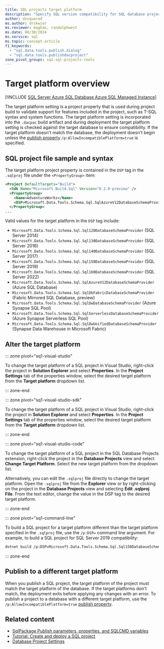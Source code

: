 ```yaml
---
title: SQL projects target platform
description: "Specify SQL version compatibility for SQL database projects."
author: dzsquared
ms.author: drskwier
ms.reviewer: maghan, randolphwest
ms.date: 08/30/2024
ms.service: sql
ms.topic: concept-article
f1_keywords:
  - "sql.data.tools.publish.dialog"
  - "sql.data.tools.publishdacproject"
zone_pivot_groups: sq1-sql-projects-tools
---
```


# Target platform overview

[!INCLUDE [SQL Server Azure SQL Database Azure SQL Managed Instance](../../../includes/applies-to-version/sql-asdb-asdbmi.md)]

The target platform setting is a project property that is used during project build to validate support for features included in the project, such as T-SQL syntax and system functions. The target platform setting is incorporated into the `.dacpac` build artifact and during deployment the target platform setting is checked against the target database to ensure compatibility. If the target platform doesn't match the database, the deployment doesn't begin unless the [publish property](../../sqlpackage/sqlpackage-publish.md#properties-specific-to-the-publish-action) `/p:AllowIncompatiblePlatform=true` is specified.

## SQL project file sample and syntax

The target platform project property is contained in the `DSP` tag in the `.sqlproj` file under the `<PropertyGroup>` item:

```xml
<Project DefaultTargets="Build">
  <Sdk Name="Microsoft.Build.Sql" Version="0.2.0-preview" />
  <PropertyGroup>
    <Name>AdventureWorks</Name>
    <DSP>Microsoft.Data.Tools.Schema.Sql.SqlAzureV12DatabaseSchemaProvider</DSP>
  </PropertyGroup>
...
```

Valid values for the target platform in the `DSP` tag include:

- `Microsoft.Data.Tools.Schema.Sql.Sql120DatabaseSchemaProvider` (SQL Server 2014)
- `Microsoft.Data.Tools.Schema.Sql.Sql130DatabaseSchemaProvider` (SQL Server 2016)
- `Microsoft.Data.Tools.Schema.Sql.Sql140DatabaseSchemaProvider` (SQL Server 2017)
- `Microsoft.Data.Tools.Schema.Sql.Sql150DatabaseSchemaProvider` (SQL Server 2019)
- `Microsoft.Data.Tools.Schema.Sql.Sql160DatabaseSchemaProvider` (SQL Server 2022)
- `Microsoft.Data.Tools.Schema.Sql.SqlAzureV12DatabaseSchemaProvider` (Azure SQL Database)
- `Microsoft.Data.Tools.Schema.Sql.SqlDbFabricDatabaseSchemaProvider` (Fabric Mirrored SQL Database, preview)
- `Microsoft.Data.Tools.Schema.Sql.SqlDwDatabaseSchemaProvider` (Azure Synapse SQL Pool)
- `Microsoft.Data.Tools.Schema.Sql.SqlServerlessDatabaseSchemaProvider` (Azure Synapse Serverless SQL Pool)
- `Microsoft.Data.Tools.Schema.Sql.SqlDwUnifiedDatabaseSchemaProvider` (Synapse Data Warehouse in Microsoft Fabric)

## Alter the target platform

::: zone pivot="sq1-visual-studio"

To change the target platform of a SQL project in Visual Studio, right-click the project in **Solution Explorer** and select **Properties**. In the **Project Settings** tab of the properties window, select the desired target platform from the **Target platform** dropdown list.

::: zone-end

::: zone pivot="sq1-visual-studio-sdk"

To change the target platform of a SQL project in Visual Studio, right-click the project in **Solution Explorer** and select **Properties**. In the **Project Settings** tab of the properties window, select the desired target platform from the **Target platform** dropdown list.

::: zone-end

::: zone pivot="sq1-visual-studio-code"

To change the target platform of a SQL project in the SQL Database Projects extension, right-click the project in the **Database Projects** view and select **Change Target Platform**. Select the new target platform from the dropdown list.

Alternatively, you can edit the `.sqlproj` file directly to change the target platform. Open the `.sqlproj` file from the **Explorer** view or by right-clicking on the project in the **Database Projects** view and selecting **Edit .sqlproj File**. From the text editor, change the value in the DSP tag to the desired target platform.

::: zone-end

::: zone pivot="sq1-command-line"

To build a SQL project for a target platform different than the target platform specified in the `.sqlproj` file, use the `/p:DSP=` command line argument. For example, to build a SQL project for SQL Server 2019 compatibility:

```bash
dotnet build /p:DSP=Microsoft.Data.Tools.Schema.Sql.Sql150DatabaseSchemaProvider
```

::: zone-end

## Publish to a different target platform

When you publish a SQL project, the target platform of the project must match the target platform of the database. If the target platforms don't match, the deployment exits before applying any changes with an error. To publish a project to a database with a different target platform, use the `/p:AllowIncompatiblePlatform=true` [publish property](../../sqlpackage/sqlpackage-publish.md#properties-specific-to-the-publish-action).

## Related content

- [SqlPackage Publish parameters, properties, and SQLCMD variables](../../sqlpackage/sqlpackage-publish.md)
- [Tutorial: Create and deploy a SQL project](../tutorials/create-deploy-sql-project.md)
- [Database Project Settings](../../../ssdt/database-project-settings.md)
